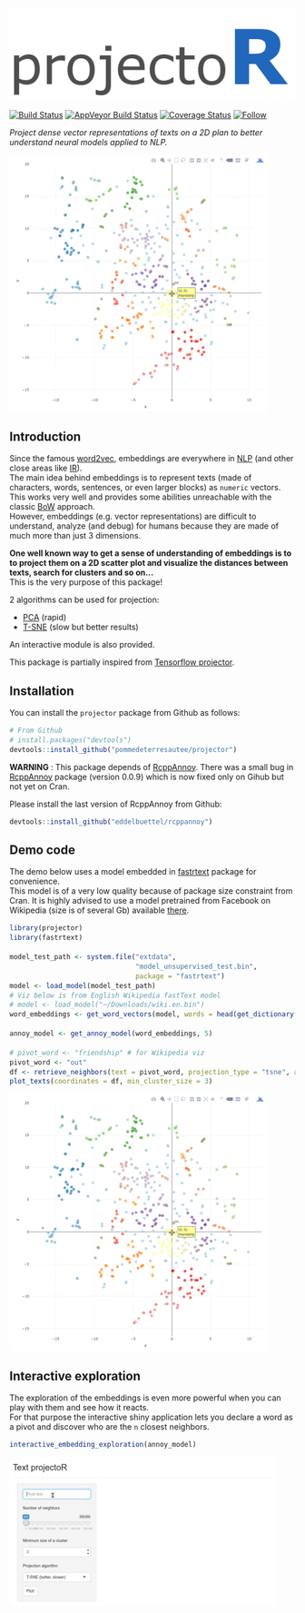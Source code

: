 ![projectoR](https://github.com/pommedeterresautee/projector/raw/master/tools/logo.png) 

[![Build Status](https://travis-ci.org/pommedeterresautee/projector.svg?branch=master)](https://travis-ci.org/pommedeterresautee/projector)
[![AppVeyor Build Status](https://ci.appveyor.com/api/projects/status/github/pommedeterresautee/projector?branch=master&svg=true)](https://ci.appveyor.com/project/pommedeterresautee/projector)
[![Coverage Status](https://img.shields.io/codecov/c/github/pommedeterresautee/projector/master.svg)](https://codecov.io/github/pommedeterresautee/projector?branch=master)
[![Follow](https://img.shields.io/twitter/follow/pommedeterre33.svg?style=social)](https://twitter.com/intent/follow?screen_name=pommedeterre33)

*Project dense vector representations of texts on a 2D plan to better understand neural models applied to NLP.*

![VizProjector1](https://github.com/pommedeterresautee/projector/raw/master/tools/viz1.gif) 

Introduction
------------

Since the famous [word2vec](https://en.wikipedia.org/wiki/Word2vec), embeddings are everywhere in [NLP](https://en.wikipedia.org/wiki/Natural_language_processing) (and other close areas like [IR](https://en.wikipedia.org/wiki/Information_retrieval)).  
The main idea behind embeddings is to represent texts (made of characters, words, sentences, or even larger blocks) as `numeric` vectors.  
This works very well and provides some abilities unreachable with the classic [BoW](https://en.wikipedia.org/wiki/Bag-of-words_model) approach.  
However, embeddings (e.g. vector representations) are difficult to understand, analyze (and debug) for humans because they are made of much more than just 3 dimensions.  

**One well known way to get a sense of understanding of embeddings is to to project them on a 2D scatter plot and visualize the distances between texts, search for clusters and so on...**  
This is the very purpose of this package!

2 algorithms can be used for projection:

* [PCA](https://en.wikipedia.org/wiki/Principal_component_analysis) (rapid)
* [T-SNE](https://en.wikipedia.org/wiki/T-distributed_stochastic_neighbor_embedding) (slow but better results)

An interactive module is also provided.

This package is partially inspired from [Tensorflow projector](http://projector.tensorflow.org/).

Installation
------------

You can install the `projector` package from Github as follows:

```R
# From Github
# install.packages("devtools")
devtools::install_github("pommedeterresautee/projector")
```

**WARNING** : This package depends of [RcppAnnoy](https://github.com/eddelbuettel/rcppannoy). There was a small bug in [RcppAnnoy](https://github.com/eddelbuettel/rcppannoy) package (version 0.0.9) which is now fixed only on Gihub but not yet on Cran.

Please install the last version of RcppAnnoy from Github:

```R
devtools::install_github("eddelbuettel/rcppannoy")
```

Demo code
---------

The demo below uses a model embedded in [fastrtext](https://github.com/pommedeterresautee/fastrtext) package for convenience.  
This model is of a very low quality because of package size constraint from Cran.
It is highly advised to use a model pretrained from Facebook on Wikipedia (size is of several Gb) available [there](https://github.com/facebookresearch/fastText/blob/master/pretrained-vectors.md).

```R
library(projector)
library(fastrtext)

model_test_path <- system.file("extdata",
                               "model_unsupervised_test.bin",
                               package = "fastrtext")
model <- load_model(model_test_path)
# Viz below is from English Wikipedia fastText model
# model <- load_model("~/Downloads/wiki.en.bin")
word_embeddings <- get_word_vectors(model, words = head(get_dictionary(model), 5e5))

annoy_model <- get_annoy_model(word_embeddings, 5)

# pivot_word <- "friendship" # for Wikipedia viz
pivot_word <- "out"
df <- retrieve_neighbors(text = pivot_word, projection_type = "tsne", annoy_model = annoy_model, n = 500)
plot_texts(coordinates = df, min_cluster_size = 3)
```

![VizProjector1](https://github.com/pommedeterresautee/projector/raw/master/tools/viz1.gif) 

Interactive exploration
-----------------------

The exploration of the embeddings is even more powerful when you can play with them and see how it reacts.  
For that purpose the interactive shiny application lets you declare a word as a pivot and discover who are the `n` closest neighbors.

```R
interactive_embedding_exploration(annoy_model)
```

![VizProjector2](https://github.com/pommedeterresautee/projector/raw/master/tools/viz2.gif) 
